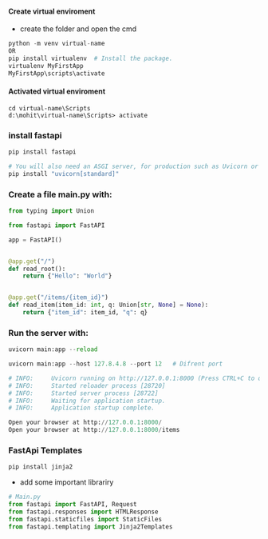 #### **Create virtual enviroment**
* create the folder and open the cmd
```python
python -m venv virtual-name
OR
pip install virtualenv  # Install the package.
virtualenv MyFirstApp
MyFirstApp\scripts\activate
```

#### **Activated virtual enviroment**
```pyhton
cd virtual-name\Scripts
d:\mohit\virtual-name\Scripts> activate
```

### install fastapi
```python
pip install fastapi

# You will also need an ASGI server, for production such as Uvicorn or Hypercorn.
pip install "uvicorn[standard]"
```


### Create a file main.py with:
```python
from typing import Union

from fastapi import FastAPI

app = FastAPI()


@app.get("/")
def read_root():
    return {"Hello": "World"}


@app.get("/items/{item_id}")
def read_item(item_id: int, q: Union[str, None] = None):
    return {"item_id": item_id, "q": q}
```

### Run the server with:
```python
uvicorn main:app --reload

uvicorn main:app --host 127.8.4.8 --port 12   # Difrent port

# INFO:     Uvicorn running on http://127.0.0.1:8000 (Press CTRL+C to quit)
# INFO:     Started reloader process [28720]
# INFO:     Started server process [28722]
# INFO:     Waiting for application startup.
# INFO:     Application startup complete.
```

```python
Open your browser at http://127.0.0.1:8000/
Open your browser at http://127.0.0.1:8000/items
```

### FastApi Templates
```python
pip install jinja2
```

* add some important librariry
```python
# Main.py
from fastapi import FastAPI, Request
from fastapi.responses import HTMLResponse
from fastapi.staticfiles import StaticFiles
from fastapi.templating import Jinja2Templates

```